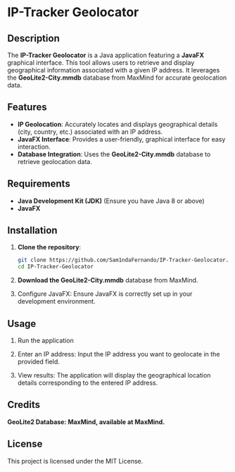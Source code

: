 # IP-Tracker Geolocator

## Description
The **IP-Tracker Geolocator** is a Java application featuring a **JavaFX** graphical interface. This tool allows users to retrieve and display geographical information associated with a given IP address. It leverages the **GeoLite2-City.mmdb** database from MaxMind for accurate geolocation data.

## Features
- **IP Geolocation**: Accurately locates and displays geographical details (city, country, etc.) associated with an IP address.
- **JavaFX Interface**: Provides a user-friendly, graphical interface for easy interaction.
- **Database Integration**: Uses the **GeoLite2-City.mmdb** database to retrieve geolocation data.

## Requirements
- **Java Development Kit (JDK)**  (Ensure you have Java 8 or above)
- **JavaFX** 

## Installation

1. **Clone the repository**:
   ```bash
   git clone https://github.com/Sam1ndaFernando/IP-Tracker-Geolocator.git
   cd IP-Tracker-Geolocator
   
2. **Download the GeoLite2-City.mmdb** database from MaxMind.

3. Configure JavaFX: Ensure JavaFX is correctly set up in your development environment.

## Usage

1. Run the application

2. Enter an IP address: Input the IP address you want to geolocate in the provided field.

3. View results: The application will display the geographical location details corresponding to the entered IP address.

## Credits
**GeoLite2 Database: MaxMind, available at MaxMind.**

## License
This project is licensed under the MIT License.
